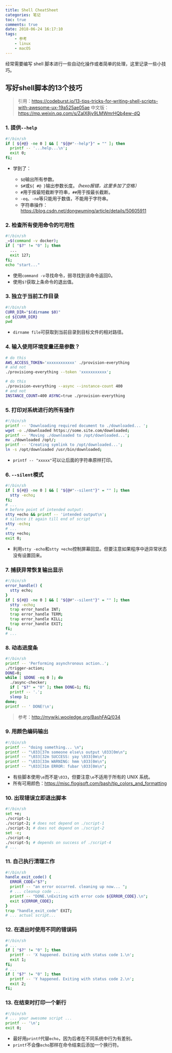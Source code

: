```yaml
---
title: Shell CheatSheet
categories: 笔记
toc: true
comments: true
date: 2018-06-24 16:17:10
tags:
    - 参考
    - linux
    - macOS
---
```


经常需要编写 shell 脚本进行一些自动化操作或者简单的处理，这里记录一些小技巧。

<!-- more -->
<!-- toc -->

## 写好shell脚本的13个技巧

> 引用：https://codeburst.io/13-tips-tricks-for-writing-shell-scripts-with-awesome-ux-19a525ae05ae
> 中文版：https://mp.weixin.qq.com/s/ZaIX8jv9LMWmrHQb4ew-dQ


### 1. 提供`--help`

```sh
#!/bin/sh
if [ ${#@} -ne 0 ] && [ "${@#"--help"}" = "" ]; then
  printf -- '...help...\n';
  exit 0;
fi;
```

- 学到了：

    - `$@`输出所有参数。
    - `$#`或`${ #@ }`输出参数长度。*（hexo报错，这里多加了空格）*
    - `#`用于按最短截断字符串，`##`用于按最长截断。
    - `-eq`、`-ne`等只能用于数值，不能用于字符串。
    - 字符串操作：https://blog.csdn.net/dongwuming/article/details/50605911

### 2. 检查所有使用命令的可用性

```sh
#!/bin/sh
_=$(command -v docker);
if [ "$?" != "0" ]; then
  ...
  exit 127;
fi;
echo "start..."
```

- 使用`command -v`寻找命令，弱寻找到该命令返回0。
- 使用`$?`获取上条命令的退出值。

### 3. 独立于当前工作目录

```sh
#!/bin/sh
CURR_DIR="$(dirname $0)"
cd ${CURR_DIR}
pwd
```

- `dirname file`可获取到当前目录到目标文件的相对路径。

### 4. 输入使用环境变量还是参数？

```sh
# do this
AWS_ACCESS_TOKEN='xxxxxxxxxxxx' ./provision-everything
# and not
./provisiong-everything --token 'xxxxxxxxxxx';

# do this
./provision-everything --async --instance-count 400
# and not
INSTANCE_COUNT=400 ASYNC=true ./provision-everything
```

### 5. 打印对系统进行的所有操作

```sh
#!/bin/sh
printf -- 'Downloading required document to ./downloaded... ';
wget -o ./downloaded https://some.site.com/downloaded;
printf -- 'Moving ./downloaded to /opt/downloaded...';
mv ./downloaded /opt/;
printf -- 'Creating symlink to /opt/downloaded...';
ln -s /opt/downloaded /usr/bin/downloaded;
```

- `printf -- "xxxxx"`可以让后面的字符串原样打印。

### 6. `--silent`模式

```sh
#!/bin/sh
if [ ${#@} -ne 0 ] && [ "${@#"--silent"}" = "" ]; then
  stty -echo;
fi;
# ...
# before point of intended output:
stty +echo && printf -- 'intended output\n';
# silence it again till end of script
stty -echo;
# ...
stty +echo;
exit 0;
```

- 利用`stty -echo`和`stty +echo`控制屏幕回显。但要注意如果程序中途异常状态没有设置回来。

### 7. 捕获异常恢复输出显示

```sh
#!/bin/sh
error_handle() {
  stty echo;
}
if [ ${#@} -ne 0 ] && [ "${@#"--silent"}" = "" ]; then
  stty -echo;
  trap error_handle INT;
  trap error_handle TERM;
  trap error_handle KILL;
  trap error_handle EXIT;
fi;
# ...
```

### 8. 动态进度条

```sh
#!/bin/sh
printf -- 'Performing asynchronous action..';
./trigger-action;
DONE=0;
while [ $DONE -eq 0 ]; do
  ./async-checker;
  if [ "$?" = "0" ]; then DONE=1; fi;
  printf -- '.';
  sleep 1;
done;
printf -- ' DONE!\n';
```

> 参考：http://mywiki.wooledge.org/BashFAQ/034

### 9. 用颜色编码输出

```sh
#!/bin/sh
printf -- "doing something... \n";
printf -- "\033[37m someone else\s output \033[0m\n";
printf -- "\033[32m SUCCESS: yay \033[0m\n";
printf -- "\033[33m WARNING: hmm \033[0m\n";
printf -- "\033[31m ERROR: fubar \033[0m\n";
```

- 有些脚本使用`\e`而不是`\033`，但要注意`\e`不适用于所有的 UNIX 系统。
- 所有可用颜色：https://misc.flogisoft.com/bash/tip_colors_and_formatting

### 10. 出现错误立即退出脚本

```sh
#!/bin/sh
set +e;
./script-1;
./script-2; # does not depend on ./script-1
./script-3; # does not depend on ./script-2
set -e;
./script-4;
./script-5; # depends on success of ./script-4
# ...
```

### 11. 自己执行清理工作

```sh
#!/bin/sh
handle_exit_code() {
  ERROR_CODE="$?";
  printf -- "an error occurred. cleaning up now... ";
  # ... cleanup code ...
  printf -- "DONE.\nExiting with error code ${ERROR_CODE}.\n";
  exit ${ERROR_CODE};
}
trap "handle_exit_code" EXIT;
# ... actual script...
```

### 12. 在退出时使用不同的错误码

```sh
#!/bin/sh
# ...
if [ "$?" != "0" ]; then
  printf -- 'X happened. Exiting with status code 1.\n';
  exit 1;
fi;
# ...
if [ "$?" != "0" ]; then
  printf -- 'Y happened. Exiting with status code 2.\n';
  exit 2;
fi;
```

### 13. 在结束时打印一个新行

```sh
#!/bin/sh
# ... your awesome script ...
printf -- '\n';
exit 0;
```

- 最好用`printf`代替`echo`，因为后者在不同系统中行为有差别。
- `printf`不会像`echo`那样在命令结束后添加一个换行符。
